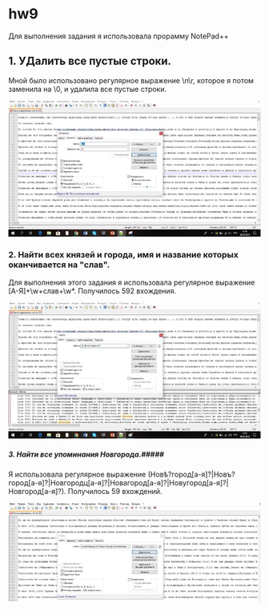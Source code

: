 # hw9


Для выполнения задания я использовала прорамму NotePad++


## 1. УДалить все пустые строки. ## 

Мной было использовано регулярное выражение \n\r, которое я потом заменила на \0, и удалила все пустые строки.

![](https://github.com/thumbelina17/hw9/blob/master/F3.jpg?raw=true)



### 2. Найти всех князей и города, имя и название которых оканчивается на "слав". ## 


Для выполнения этого задания я использовала регулярное выражение [А-Я]+\w+слав+\w*. Получилось 592 вхождения.



![](https://github.com/thumbelina17/hw9/blob/master/F2.jpg?raw=true)



##### 3. Найти все упоминания Новгорода.##### 


Я использовала регулярное выражение (Новѣ?город[а-я]?|Новъ?город[а-я]?|Новгородц[а-я]?|Новагород[а-я]?|Новугород[а-я]?|Новгород[а-я]?). Получилось 59 вхождений.



![](https://github.com/thumbelina17/hw9/blob/master/F1.jpg?raw=true)




